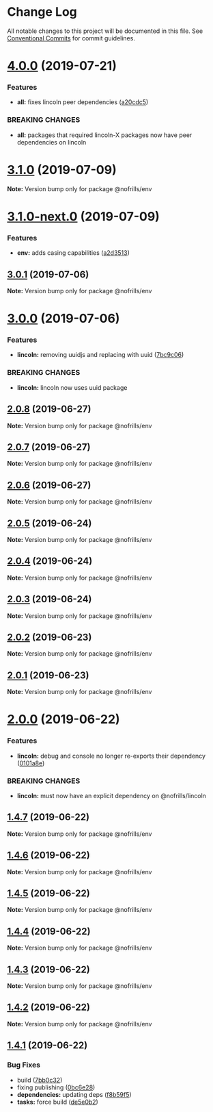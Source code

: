 # Change Log

All notable changes to this project will be documented in this file.
See [Conventional Commits](https://conventionalcommits.org) for commit guidelines.

# [4.0.0](https://github.com/nativecode-dev/nofrills/compare/@nofrills/env@3.1.0...@nofrills/env@4.0.0) (2019-07-21)


### Features

* **all:** fixes lincoln peer dependencies ([a20cdc5](https://github.com/nativecode-dev/nofrills/commit/a20cdc5))


### BREAKING CHANGES

* **all:** packages that required lincoln-X packages now have peer dependencies on lincoln





# [3.1.0](https://github.com/nativecode-dev/nofrills/compare/@nofrills/env@3.1.0-next.0...@nofrills/env@3.1.0) (2019-07-09)

**Note:** Version bump only for package @nofrills/env





# [3.1.0-next.0](https://github.com/nativecode-dev/nofrills/compare/@nofrills/env@3.0.1...@nofrills/env@3.1.0-next.0) (2019-07-09)


### Features

* **env:** adds casing capabilities ([a2d3513](https://github.com/nativecode-dev/nofrills/commit/a2d3513))





## [3.0.1](https://github.com/nativecode-dev/nofrills/compare/@nofrills/env@2.0.7...@nofrills/env@3.0.1) (2019-07-06)

**Note:** Version bump only for package @nofrills/env





# [3.0.0](https://github.com/nativecode-dev/nofrills/compare/@nofrills/env@2.0.8...@nofrills/env@3.0.0) (2019-07-06)


### Features

* **lincoln:** removing uuidjs and replacing with uuid ([7bc9c06](https://github.com/nativecode-dev/nofrills/commit/7bc9c06))


### BREAKING CHANGES

* **lincoln:** lincoln now uses uuid package





## [2.0.8](https://github.com/nativecode-dev/nofrills/compare/@nofrills/env@2.0.7...@nofrills/env@2.0.8) (2019-06-27)

**Note:** Version bump only for package @nofrills/env





## [2.0.7](https://github.com/nativecode-dev/nofrills/compare/@nofrills/env@2.0.4...@nofrills/env@2.0.7) (2019-06-27)

**Note:** Version bump only for package @nofrills/env





## [2.0.6](https://github.com/nativecode-dev/nofrills/compare/@nofrills/env@2.0.5...@nofrills/env@2.0.6) (2019-06-27)

**Note:** Version bump only for package @nofrills/env





## [2.0.5](https://github.com/nativecode-dev/nofrills/compare/@nofrills/env@2.0.4...@nofrills/env@2.0.5) (2019-06-24)

**Note:** Version bump only for package @nofrills/env





## [2.0.4](https://github.com/nativecode-dev/nofrills/compare/@nofrills/env@2.0.1...@nofrills/env@2.0.4) (2019-06-24)

**Note:** Version bump only for package @nofrills/env





## [2.0.3](https://github.com/nativecode-dev/nofrills/compare/@nofrills/env@2.0.2...@nofrills/env@2.0.3) (2019-06-24)

**Note:** Version bump only for package @nofrills/env





## [2.0.2](https://github.com/nativecode-dev/nofrills/compare/@nofrills/env@2.0.1...@nofrills/env@2.0.2) (2019-06-23)

**Note:** Version bump only for package @nofrills/env





## [2.0.1](https://github.com/nativecode-dev/nofrills/compare/@nofrills/env@1.4.5...@nofrills/env@2.0.1) (2019-06-23)

**Note:** Version bump only for package @nofrills/env





# [2.0.0](https://github.com/nativecode-dev/nofrills/compare/@nofrills/env@1.4.7...@nofrills/env@2.0.0) (2019-06-22)


### Features

* **lincoln:** debug and console no longer re-exports their dependency ([0101a8e](https://github.com/nativecode-dev/nofrills/commit/0101a8e))


### BREAKING CHANGES

* **lincoln:** must now have an explicit dependency on @nofrills/lincoln





## [1.4.7](https://github.com/nativecode-dev/nofrills/compare/@nofrills/env@1.4.6...@nofrills/env@1.4.7) (2019-06-22)

**Note:** Version bump only for package @nofrills/env





## [1.4.6](https://github.com/nativecode-dev/nofrills/compare/@nofrills/env@1.4.5...@nofrills/env@1.4.6) (2019-06-22)

**Note:** Version bump only for package @nofrills/env





## [1.4.5](https://github.com/nativecode-dev/nofrills/compare/@nofrills/env@1.4.2...@nofrills/env@1.4.5) (2019-06-22)

**Note:** Version bump only for package @nofrills/env





## [1.4.4](https://github.com/nativecode-dev/nofrills/compare/@nofrills/env@1.4.3...@nofrills/env@1.4.4) (2019-06-22)

**Note:** Version bump only for package @nofrills/env





## [1.4.3](https://github.com/nativecode-dev/nofrills/compare/@nofrills/env@1.4.2...@nofrills/env@1.4.3) (2019-06-22)

**Note:** Version bump only for package @nofrills/env





## [1.4.2](https://github.com/nativecode-dev/nofrills/compare/@nofrills/env@1.4.1...@nofrills/env@1.4.2) (2019-06-22)

**Note:** Version bump only for package @nofrills/env





## [1.4.1](https://github.com/nativecode-dev/nofrills/compare/@nofrills/env@1.4.0...@nofrills/env@1.4.1) (2019-06-22)


### Bug Fixes

* build ([7bb0c32](https://github.com/nativecode-dev/nofrills/commit/7bb0c32))
* fixing publishing ([0bc6e28](https://github.com/nativecode-dev/nofrills/commit/0bc6e28))
* **dependencies:** updating deps ([f8b59f5](https://github.com/nativecode-dev/nofrills/commit/f8b59f5))
* **tasks:** force build ([de5e0b2](https://github.com/nativecode-dev/nofrills/commit/de5e0b2))
